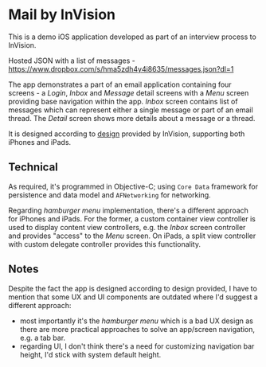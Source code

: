 # Mail by InVision

This is a demo iOS application developed as part of an interview process to InVision.

Hosted JSON with a list of messages - https://www.dropbox.com/s/hma5zdh4y4i8635/messages.json?dl=1

The app demonstrates a part of an email application containing four screens - a *Login*, *Inbox* and *Message* detail screens with a *Menu* screen providing base navigation within the app. *Inbox* screen contains list of messages which can represent either a single message or part of an email thread. The *Detail* screen shows more details about a message or a thread.

It is designed according to [design](https://projects.invisionapp.com/share/3K6DOMMD5#/screens/140244447) provided by InVision, supporting both iPhones and iPads.

## Technical

As required, it's programmed in Objective-C; using `Core Data` framework for persistence and data model and `AFNetworking` for networking.

Regarding *hamburger menu* implementation, there's a different approach for iPhones and iPads. For the former, a custom container view controller is used to display content view controllers, e.g. the *Inbox* screen controller and provides "access" to the *Menu* screen. On iPads, a split view controller with custom delegate controller provides this functionality.

## Notes

Despite the fact the app is designed according to design provided, I have to mention that some UX and UI components are outdated where I'd suggest a different approach:
- most importantly it's the *hamburger menu* which is a bad UX design as there are more practical approaches to solve an app/screen navigation, e.g. a tab bar.
- regarding UI, I don't think there's a need for customizing navigation bar height, I'd stick with system default height.
